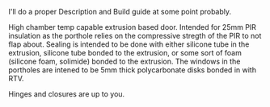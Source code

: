 I'll do a proper Description and Build guide at some point probably.

High chamber temp capable extrusion based door.
Intended for 25mm PIR insulation as the porthole relies on the compressive stregth of the PIR to not flap about. Sealing is intended to be done with either silicone tube in the extrusion, silicone tube bonded to the extrusion, or some sort of foam (silicone foam, solimide) bonded to the extrusion. The windows in the portholes are intened to be 5mm thick polycarbonate disks bonded in with RTV.

Hinges and closures are up to you.
